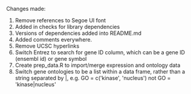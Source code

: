 Changes made:
  1. Remove references to Segoe UI font
  2. Added in checks for library dependencies
  3. Versions of dependencies added into README.md
  4. Added comments everywhere.
  5. Remove UCSC hyperlinks
  6. Switch Entrez to search for gene ID column, which can be a gene ID (ensembl id) or gene symbol
  7. Create prep_data.R to import/merge expression and ontology data
  8. Switch gene ontologies to be a list within a data frame, rather than a string separated by |, e.g. GO = c('kinase', 'nucleus') not GO = 'kinase|nucleus'
